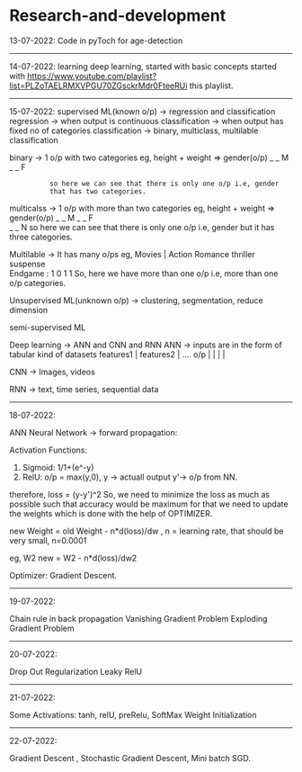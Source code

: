 # Research-and-development
13-07-2022:
Code in pyToch for age-detection 
________________________________________________


14-07-2022:
learning deep learning, started with basic concepts
started with https://www.youtube.com/playlist?list=PLZoTAELRMXVPGU70ZGsckrMdr0FteeRUi this playlist.
________________________________________________


15-07-2022:
supervised ML(known o/p) -> regression and classification
regression -> when output is continuous
classification -> when output has fixed no of categories 
classification -> binary, multiclass, multilable classification

binary -> 1 o/p with two categories eg, 
            height + weight => gender(o/p) 
              _        _          M
              _        _          F  
              
              so here we can see that there is only one o/p i.e, gender 
              that has two categories.
 
multicalss -> 1 o/p with more than two categories eg,
             height + weight => gender(o/p) 
              _        _          M
              _        _          F  
              _        _          N
              so here we can see that there is only one o/p i.e, gender
              but it has three categories.
              
Multilable -> It has many o/ps eg,
         Movies |  Action    Romance   thriller   suspense  
        Endgame :     1         0         1          1
        So, here we have more than one o/p i.e, more than one o/p categories.


Unsupervised ML(unknown o/p) -> clustering, segmentation, reduce dimension

semi-supervised ML 

Deep learning -> ANN and CNN and  RNN
ANN ->  inputs are in the form of tabular kind of datasets
           features1  |  features2 | ....     o/p
                      |            |
                      |            |
                      
                       
CNN ->  Images, videos 

RNN -> text, time series, sequential data
____________________________________________________

18-07-2022:

ANN
Neural Network ->
forward propagation: 
                        
Activation Functions:

1. Sigmoid: 1/1+(e^-y) 
2. RelU: o/p = max(y,0), 
y -> actuall output 
y'-> o/p from NN.

therefore, loss = (y-y')^2 
So, we need to minimize the loss as much as possible such that accuracy would be maximum
for that we need to update the weights which is done with the help of OPTIMIZER.

new Weight  = old Weight - n*d(loss)/dw           , n = learning rate, that should be very small, n=0.0001

eg,  W2 new = W2 - n*d(loss)/dw2 

Optimizer: Gradient Descent.

_______________________________________________________

19-07-2022:

Chain rule in back propagation
Vanishing Gradient Problem
Exploding Gradient Problem

_______________________________________________________

20-07-2022:

Drop Out 
Regularization
Leaky RelU

_______________________________________________________

21-07-2022:

Some Activations: tanh, relU, preRelu, SoftMax
Weight Initialization


_______________________________________________________

22-07-2022:

Gradient Descent , Stochastic Gradient Descent, Mini batch SGD.























